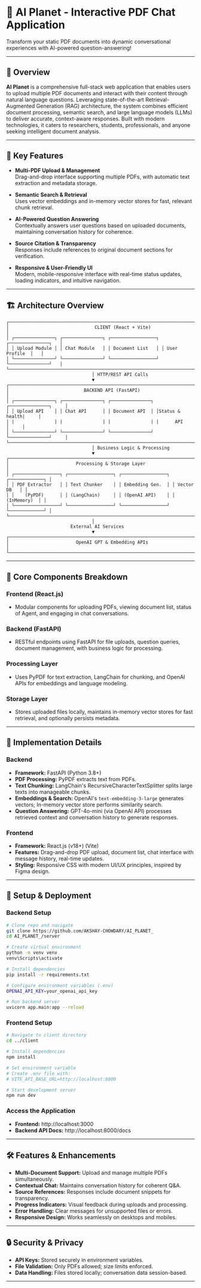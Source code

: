 # 🚀 AI Planet - Interactive PDF Chat Application

Transform your static PDF documents into dynamic conversational experiences with AI-powered question-answering!

---

## 🎯 Overview

**AI Planet** is a comprehensive full-stack web application that enables users to upload multiple PDF documents and interact with their content through natural language questions. Leveraging state-of-the-art Retrieval-Augmented Generation (RAG) architecture, the system combines efficient document processing, semantic search, and large language models (LLMs) to deliver accurate, context-aware responses. Built with modern technologies, it caters to researchers, students, professionals, and anyone seeking intelligent document analysis.

---

## 🌟 Key Features

- **Multi-PDF Upload & Management**  
  Drag-and-drop interface supporting multiple PDFs, with automatic text extraction and metadata storage.

- **Semantic Search & Retrieval**  
  Uses vector embeddings and in-memory vector stores for fast, relevant chunk retrieval.

- **AI-Powered Question Answering**  
  Contextually answers user questions based on uploaded documents, maintaining conversation history for coherence.

- **Source Citation & Transparency**  
  Responses include references to original document sections for verification.

- **Responsive & User-Friendly UI**  
  Modern, mobile-responsive interface with real-time status updates, loading indicators, and intuitive navigation.

---

## 🏗️ Architecture Overview

```
┌─────────────────────────────────────────────────────────────────────────────┐
│                                CLIENT (React + Vite)                        │
│ ┌───────────────┐ ┌───────────────┐ ┌─────────────────┐ ┌───────────────┐   │
│ │ Upload Module │ │ Chat Module   │ │ Document List   │ │ User Profile  │   │
│ └───────────────┘ └───────────────┘ └─────────────────┘ └───────────────┘   │
└─────────────────────────────────────────────────────────────────────────────┘
                                │ HTTP/REST API Calls
                                ▼
┌─────────────────────────────────────────────────────────────────────────────┐
│                            BACKEND API (FastAPI)                            │
│ ┌───────────────┐ ┌───────────────┐ ┌───────────────┐ ┌───────────────┐     │
│ │ Upload API    │ │ Chat API      │ │ Document API  │ │Status & health|     |
| |               | |               | |               | |      API      │     │
│ └───────────────┘ └───────────────┘ └───────────────┘ └───────────────┘     │
└─────────────────────────────────────────────────────────────────────────────┘
                                │ Business Logic & Processing
                                ▼
┌─────────────────────────────────────────────────────────────────────────────┐
│                         Processing & Storage Layer                          │
│ ┌─────────────────┐ ┌─────────────────┐ ┌─────────────────┐ ┌─────────────┐ │
│ │ PDF Extractor   │ │ Text Chunker    │ │ Embedding Gen.  │ │ Vector DB   │ │
│ │    (PyPDF)      │ │ (LangChain)     │ │ (OpenAI API)    │ │ (InMemory)  │ │
│ └─────────────────┘ └─────────────────┘ └─────────────────┘ └─────────────┘ │
└─────────────────────────────────────────────────────────────────────────────┘
                                │
                        External AI Services
                                ▼
┌─────────────────────────────────────────────────────────────────────────────┐
│                         OpenAI GPT & Embedding APIs                         │
└─────────────────────────────────────────────────────────────────────────────┘
```

---

## 🧩 Core Components Breakdown

### Frontend (React.js)
- Modular components for uploading PDFs, viewing document list, status of Agent, and engaging in chat conversations.

### Backend (FastAPI)
- RESTful endpoints using FastAPI for file uploads, question queries, document management, with business logic for processing.

### Processing Layer
- Uses PyPDF for text extraction, LangChain for chunking, and OpenAI APIs for embeddings and language modeling.

### Storage Layer
- Stores uploaded files locally, maintains in-memory vector stores for fast retrieval, and optionally persists metadata.

---

## 🔧 Implementation Details

### Backend
- **Framework:** FastAPI (Python 3.8+)
- **PDF Processing:** PyPDF extracts text from PDFs.
- **Text Chunking:** LangChain's RecursiveCharacterTextSplitter splits large texts into manageable chunks.
- **Embeddings & Search:** OpenAI's `text-embedding-3-large` generates vectors;        In-memory vector store performs similarity search.
- **Question Answering:** GPT-4o-mini (via OpenAI API) processes retrieved context and conversation history to generate responses.

### Frontend
- **Framework:** React.js (v18+) (Vite)
- **Features:** Drag-and-drop PDF upload, document list, chat interface with message history, real-time updates.
- **Styling:** Responsive CSS with modern UI/UX principles, inspired by Figma design.

---

## 📝 Setup & Deployment

### Backend Setup

```bash
# Clone repo and navigate
git clone https://github.com/AKSHAY-CHOWDARY/AI_PLANET_
cd AI_PLANET_/server

# Create virtual environment
python -m venv venv
venv\Scripts\activate

# Install dependencies
pip install -r requirements.txt

# Configure environment variables (.env)
OPENAI_API_KEY=your_openai_api_key

# Run backend server
uvicorn app.main:app --reload
```

### Frontend Setup

```bash
# Navigate to client directory
cd ../client

# Install dependencies
npm install

# Set environment variable
# Create .env file with:
# VITE_API_BASE_URL=http://localhost:8000

# Start development server
npm run dev
```

### Access the Application

- **Frontend:** http://localhost:3000  
- **Backend API Docs:** http://localhost:8000/docs

---

## 🛠️ Features & Enhancements

- **Multi-Document Support:** Upload and manage multiple PDFs simultaneously.
- **Contextual Chat:** Maintains conversation history for coherent Q&A.
- **Source References:** Responses include document snippets for transparency.
- **Progress Indicators:** Visual feedback during uploads and processing.
- **Error Handling:** Clear messages for unsupported files or errors.
- **Responsive Design:** Works seamlessly on desktops and mobiles.

---

## 🔒 Security & Privacy

- **API Keys:** Stored securely in environment variables.
- **File Validation:** Only PDFs allowed; size limits enforced.
- **Data Handling:** Files stored locally; conversation data session-based.

---